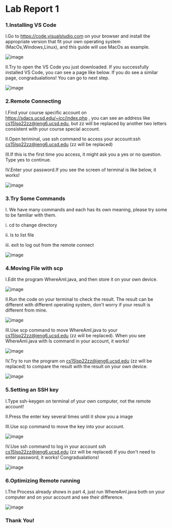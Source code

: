 # **Lab Report 1**

### **1.Installing VS Code**
 
 I.Go to https://code.visualstudio.com on your browser and install the appropriate version that fit your own operating system (MacOs,Windows,Linux), and this guide will use MacOs as example.
 
![image](https://user-images.githubusercontent.com/103301184/162617995-64676694-13a5-4c41-90d4-a33a5745d142.png)

II.Try to open the VS Code you just downloaded. If you successfully installed VS Code, you can see a page like below. If you do see a similar page, congradualations! You can go to next step.

![image](https://user-images.githubusercontent.com/103301184/162618002-38ee6f4f-e5fd-4b86-9528-0271069424db.png)

### **2.Remote Connecting**
I.Find your course specific account on https://sdacs.ucsd.edu/~icc/index.php , you can see an address like cs15lsp22zz@ieng6.ucsd.edu, but zz will be replaced by another two letters consistent with your course special account.

II.Open teriminal, use ssh command to access your account:ssh cs15lsp22zz@ieng6.ucsd.edu (zz will be replaced)

III.If this is the first time you access, it might ask you a yes or no question. Type yes to continue.

IV.Enter your password.If you see the screen of terminal is like below, it works!

![image](https://user-images.githubusercontent.com/103301184/162618006-914d99e7-8c6f-4f0e-89de-27285c8cb13d.png)

### **3.Try Some Commands**
I. We have many commands and each has its own meaning, please try some to be familiar with them.

i. cd to change directory

ii. ls to list file

iii. exit to log out from the remote connect 

![image](https://user-images.githubusercontent.com/103301184/162618012-3883f22c-ba58-414a-803e-16033b41f5b3.png)

### **4.Moving File with scp**
I.Edit the program WhereAmI.java, and then store it on your own device.

![image](https://user-images.githubusercontent.com/103301184/162618024-d25e4246-33ae-4849-be6a-9737274ae310.png)

II.Run the code on your terminal to check the result. The result can be different with different operating system, don't worry if your result is different from mine.

![image](https://user-images.githubusercontent.com/103301184/162618039-5203c408-b503-491a-9185-0fcb13f83734.png)

III.Use scp command to move WhereAmI.java to your cs15lsp22zz@ieng6.ucsd.edu (zz will be replaced). When you see WhereAmI.java with ls command in your account, it works!

![image](https://user-images.githubusercontent.com/103301184/162618045-0538fd0a-f445-49f3-9f65-b51761431dee.png)

IV.Try to run the program on cs15lsp22zz@ieng6.ucsd.edu (zz will be replaced) to compare the result with the result on your own device.

![image](https://user-images.githubusercontent.com/103301184/162618051-3dc3c880-1775-4a3f-a536-abbae71b4da6.png)

### **5.Setting an SSH key**
I.Type ssh-keygen on terminal of your own computer, not the remote account!

II.Press the enter key several times until it show you a image

III.Use scp command to move the key into your account.

![image](https://user-images.githubusercontent.com/103301184/162618057-358f0c7e-3719-431a-b7fe-25668cf0cdf1.png)

IV.Use ssh command to log in your account ssh cs15lsp22zz@ieng6.ucsd.edu (zz will be replaced) If you don't need to enter password, it works! Congradualations!

![image](https://user-images.githubusercontent.com/103301184/162618070-f50109d3-2da4-4985-a473-ef0d238a506b.png)

### **6.Optimizing Remote running**
I.The Process already shows in part 4, just run WhereAmI.java both on your computer and on your account and see their difference. 

![image](https://user-images.githubusercontent.com/103301184/162618079-5ee480ba-b0fe-429a-bd8c-a9e6e5e838df.png)

### Thank You! 


